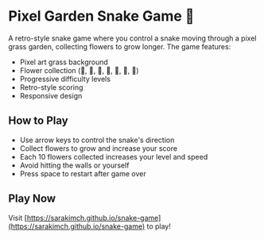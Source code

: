# Pixel Garden Snake Game 🐍

A retro-style snake game where you control a snake moving through a pixel grass garden, collecting flowers to grow longer. The game features:

- Pixel art grass background
- Flower collection (🌸, 🌹, 🌺, 🌻, 🌼, 💐, 🌷)
- Progressive difficulty levels
- Retro-style scoring
- Responsive design

## How to Play

- Use arrow keys to control the snake's direction
- Collect flowers to grow and increase your score
- Each 10 flowers collected increases your level and speed
- Avoid hitting the walls or yourself
- Press space to restart after game over

## Play Now

Visit [https://sarakimch.github.io/snake-game](https://sarakimch.github.io/snake-game) to play! 